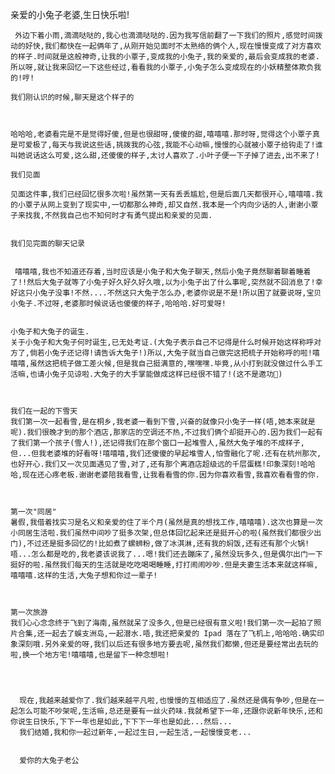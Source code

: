 亲爱的小兔子老婆,生日快乐啦!

 
     外边下着小雨,滴滴哒哒的,我心也滴滴哒哒的.因为我写信前翻了一下我们的照片,感觉时间拨动的好快,我们都快在一起俩年了,从刚开始见面时不太熟络的俩个人,现在慢慢变成了对方喜欢的样子.时间就是这般神奇,让我的小覃子,变成我的小兔子,我的亲爱的,最后会变成我的老婆.所以呀,就让我来回忆一下这些经过,看看我的小覃子,小兔子怎么变成现在的小妖精整体欺负我的!哼!

    我们刚认识的时候,聊天是这个样子的



    哈哈哈,老婆看完是不是觉得好傻,但是也很甜呀,傻傻的甜,嘻嘻嘻.那时呀,觉得这个小覃子真是可爱极了,每天与我说这些话,挑拨我的心弦,我能不心动嘛,慢慢的心就被小覃子给钩走了!谁叫她说话这么可爱,这么甜,还傻傻的样子,太讨人喜欢了.小叶子便一下子掉了进去,出不来了!

    我们见面

    见面这件事,我们已经回忆很多次啦!虽然第一天有丢丢尴尬,但是后面几天都很开心,嘻嘻嘻.我的小覃子从网上变到了现实中,一切都那么神奇,却又自然.我本是一个内向少话的人,谢谢小覃子来找我,不然我自己也不知何时才有勇气提出和亲爱的见面.


    我们见完面的聊天记录


     嘻嘻嘻,我也不知道还存着,当时应该是小兔子和大兔子聊天,然后小兔子竟然聊着聊着睡着了!!然后大兔子就等了小兔子好久好久好久哦,以为小兔子出了什么事呢,突然就不回消息了!幸好这只小兔子没事!不然....不然这只大兔子怎么办,老婆你说是不是!所以困了就要说呀,宝贝小兔子.不过呀,老婆那时候说话也傻傻的样子,哈哈哈.好可爱呀!
 
 
    小兔子和大兔子的诞生.
    关于小兔子和大兔子何时诞生,已无处考证.(大兔子表示自己不记得是什么时候开始这样称呼对方了,倘若小兔子还记得!请告诉大兔子!)所以,大兔子就当自己做完这把梳子开始称呼的啦!嘻嘻嘻,虽然这把梳子做工差火候,但是我自己挺满意的,嘿嘿嘿.毕竟,从小打到就没做过什么手工活嘛,也请小兔子见谅啦.大兔子的大手掌能做成这样已经很不错了!(这不是邀功🐰)



    我们在一起的下雪天
    我们第一次一起看雪,是在桐乡,我老婆一看到下雪,兴奋的就像只小兔子一样(唔,她本来就是呢).我们很晚才到的那个酒店,那家店的空调还不热,不过我们俩个却挺开心的.因为我们一起有了我们第一个孩子(雪人!),还记得我们在那个窗口一起堆雪人,虽然大兔子堆的不成样子,但...但我老婆堆的好看呀!嘻嘻嘻,我们还傻傻的早起堆雪人,怕雪融化了呢.还有在杭州那次,也好开心.我们又一次见面遇见了雪,对了,还有那个离酒店超级远的千层蛋糕!印象深刻!哈哈哈,现在还心疼老板.谢谢老婆陪我看雪,让我看看雪的你.因为你喜欢看雪,我喜欢看看雪的你.



    第一次"同居"
    暑假,我借着找实习是名义和亲爱的住了半个月(虽然是真的想找工作,嘻嘻嘻).这次也算是一次小同居生活啦.我们虽然中间吵了挺多次架,但总体回忆起来还是挺开心的啦(虽然我们都很少出门),不过还是挺多回忆的!比如煮了螺蛳粉,做了冰淇淋,还有我的焖饭,还有还有那个火锅!唔...怎么都是吃的,我老婆该说我了...嗯!我们还去蹦床了,虽然没玩多久,但是偶尔出门一下挺好的啦.虽然我们每天的生活就是吃吃喝喝睡睡,打打闹闹吵吵.但是夫妻生活本来就这样嘛,嘻嘻嘻.这样的生活,大兔子想和你过一辈子!



    第一次旅游
    我们心心念念终于飞到了海南,虽然就呆了没多久,但是已经很有意义啦!我们第一次一起拍了照片合集,还一起去了蜈支洲岛,一起潜水.唔,我还把亲爱的 Ipad 落在了飞机上,哈哈哈.确实印象深刻哦.另外亲爱的呀,我们以后还有很多地方要去呢,虽然我们都懒,但还是要经常出去玩的啦,换一个地方宅!嘻嘻嘻,也是留下一种念想啦!
    



      现在,我越来越爱你了.我们越来越平凡啦,也慢慢的互相适应了.虽然还是偶有争吵,但是在一起怎么可能不吵架呢,生活嘛,总还是要有一丝火药味.我就希望下一年,还跟你说新年快乐,还和你说生日快乐,下下一年也是如此,下下下一年也是如此...然后...  
      我们结婚,我和你一起过新年,一起过生日,一起生活,一起慢慢变老...


      爱你的大兔子老公
  

